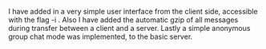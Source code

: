 I have added in a very simple user interface from the client side, accessible with the flag -i <port>. Also I have added the automatic gzip of all messages during transfer between a client and a server. Lastly a simple anonymous group chat mode was implemented, to the basic server.